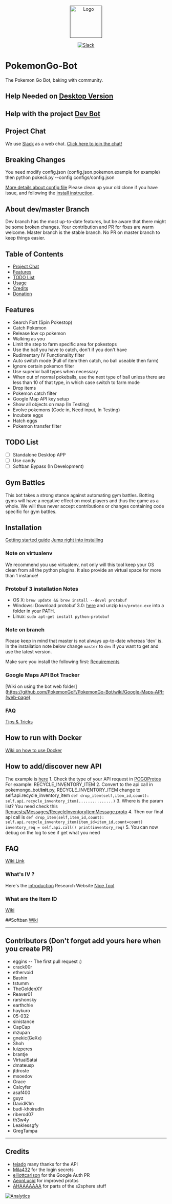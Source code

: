 <p align="center">
  <a href="">
    <img alt="Logo" src="https://www.brooklinelibrary.org/wp-content/uploads/2016/07/2000px-Pok%C3%A9_Ball.svg_-1.png" width="100">
  </a>
</p>

<p align="center">
  <a href="https://pokemongo-bot.herokuapp.com/"><img alt="Slack" src="https://pokemongo-bot.herokuapp.com/badge.svg"></a>
</p>

# PokemonGo-Bot
The Pokemon Go Bot, baking with community.
## Help Needed on [Desktop Version](https://github.com/PokemonGoF/PokemonGo-Bot-Desktop)
## Help with the project [Dev Bot](https://github.com/PokemonGoF/PokemonGo-Bot/wiki/Develop-PokemonGo-Bot)
## Project Chat
We use [Slack](https://slack.com) as a web chat. [Click here to join the chat!](https://pokemongo-bot.herokuapp.com)
## Breaking Changes
You need modify config.json (config.json.pokemon.example for example) then python pokecli.py --config configs/config.json

[More details about config file](https://github.com/PokemonGoF/PokemonGo-Bot/wiki/Configuration-files)
Please clean up your old clone if you have issue, and following the [install instruction](https://github.com/PokemonGoF/PokemonGo-Bot/wiki/Installation).

## About dev/master Branch
Dev branch has the most up-to-date features, but be aware that there might be some broken changes. Your contribution and PR for fixes are warm welcome.
Master branch is the stable branch.
No PR on master branch to keep things easier.
## Table of Contents
- [Project Chat](#project-chat)
- [Features](#features)
- [TODO List](#todo-list)
- [Usage](#usage)
- [Credits](#credits)
- [Donation](#donation)

## Features
 * Search Fort (Spin Pokestop)
 * Catch Pokemon
 * Release low cp pokemon
 * Walking as you
 * Limit the step to farm specific area for pokestops
 * Use the ball you have to catch, don't if you don't have
 * Rudimentary IV Functionality filter
 * Auto switch mode (Full of item then catch, no ball useable then farm)
 * Ignore certain pokemon filter
 * Use superior ball types when necessary
 * When out of normal pokeballs, use the next type of ball unless there are less than 10 of that type, in which case switch to farm mode
 * Drop items
 * Pokemon catch filter 
 * Google Map API key setup
 * Show all objects on map (In Testing)
 * Evolve pokemons (Code in, Need input, In Testing)
 * Incubate eggs
 * Hatch eggs
 * Pokemon transfer filter

## TODO List

- [ ] Standalone Desktop APP
- [ ] Use candy
- [ ] Softban Bypass (In Development)

## Gym Battles
This bot takes a strong stance against automating gym battles. Botting gyms will have a negative effect on most players and thus the game as a whole. We will thus never accept contributions or changes containing code specific for gym battles.

## Installation
[Getting started guide](https://github.com/PokemonGoF/PokemonGo-Bot/wiki/Getting-Started)
[Jump right into installing](https://github.com/PokemonGoF/PokemonGo-Bot/wiki/Installation)

### Note on virtualenv
We recommend you use virtualenv, not only will this tool keep your OS clean from all the python plugins.
It also provide an virtual space for more than 1 instance!

### Protobuf 3 installation Notes

- OS X:  `brew update && brew install --devel protobuf`
- Windows: Download protobuf 3.0: [here](https://github.com/google/protobuf/releases/download/v3.0.0-beta-4/protoc-3.0.0-beta-4-win32.zip) and unzip `bin/protoc.exe` into a folder in your PATH.
- Linux: `sudo apt-get install python-protobuf`

### Note on branch
Please keep in mind that master is not always up-to-date whereas 'dev' is. In the installation note below change `master` to `dev` if you want to get and use the latest version.

Make sure you install the following first:
[Requirements](https://github.com/PokemonGoF/PokemonGo-Bot/wiki/Installation)

### Google Maps API Bot Tracker
[Wiki on using the bot web folder](https://github.com/PokemonGoF/PokemonGo-Bot/wiki/Google-Maps-API-(web-page)

### FAQ
[Tips & Tricks](https://github.com/PokemonGoF/PokemonGo-Bot/wiki/FAQ)

## How to run with Docker
[Wiki on how to use Docker](https://github.com/PokemonGoF/PokemonGo-Bot/wiki/How-to-run-with-Docker)

## How to add/discover new API
  The example is [here](https://github.com/PokemonGoF/PokemonGo-Bot/commit/46e2352ce9f349cc127a408959679282f9999585)
    1. Check the type of your API request in   [POGOProtos](https://github.com/AeonLucid/POGOProtos/blob/eeccbb121b126aa51fc4eebae8d2f23d013e1cb8/src/POGOProtos/Networking/Requests/RequestType.proto) For example: RECYCLE_INVENTORY_ITEM
    2. Convert to the api call in pokemongo_bot/__init__.py,  RECYCLE_INVENTORY_ITEM change to self.api.recycle_inventory_item
        ```
        def drop_item(self,item_id,count):
            self.api.recycle_inventory_item(...............)
        ```
    3. Where is the param list?
        You need check this [Requests/Messages/RecycleInventoryItemMessage.proto](https://github.com/AeonLucid/POGOProtos/blob/eeccbb121b126aa51fc4eebae8d2f23d013e1cb8/src/POGOProtos/Networking/Requests/Messages/RecycleInventoryItemMessage.proto)
    4. Then our final api call is
        ```
        def drop_item(self,item_id,count):
            self.api.recycle_inventory_item(item_id=item_id,count=count)
            inventory_req = self.api.call()
            print(inventory_req)
        ```
    5. You can now debug on the log to see if get what you need


## FAQ
[Wiki Link](https://github.com/PokemonGoF/PokemonGo-Bot/wiki/FAQ)

### What's IV ?
Here's the [introduction](https://github.com/PokemonGoF/PokemonGo-Bot/wiki/Pokemon-IV)
Research Website [Nice Tool](https://thesilphroad.com/research)

### What are the Item ID
[Wiki](https://github.com/PokemonGoF/PokemonGo-Bot/wiki/Item-ID's)

##Softban
[Wiki](https://github.com/PokemonGoF/PokemonGo-Bot/wiki/Softban)

---------
## Contributors (Don't forget add yours here when you create PR)
 * eggins -- The first pull request :)
 * crack00r
 * ethervoid
 * Bashin
 * tstumm
 * TheGoldenXY
 * Reaver01
 * rarshonsky
 * earthchie
 * haykuro
 * 05-032
 * sinistance
 * CapCap
 * mzupan
 * gnekic(GeXx)
 * Shoh
 * luizperes
 * brantje
 * VirtualSatai
 * dmateusp
 * jtdroste
 * msoedov
 * Grace
 * Calcyfer
 * asaf400
 * guyz
 * DavidK1m
 * budi-khoirudin
 * riberod07
 * th3w4y
 * Leaklessgfy
 * GregTampa

-------
## Credits
- [tejado](https://github.com/tejado) many thanks for the API
- [Mila432](https://github.com/Mila432/Pokemon_Go_API) for the login secrets
- [elliottcarlson](https://github.com/elliottcarlson) for the Google Auth PR
- [AeonLucid](https://github.com/AeonLucid/POGOProtos) for improved protos
- [AHAAAAAAA](https://github.com/AHAAAAAAA/PokemonGo-Map) for parts of the s2sphere stuff


[![Analytics](https://ga-beacon.appspot.com/UA-81468120-1/welcome-page-master)](https://github.com/igrigorik/ga-beacon)

